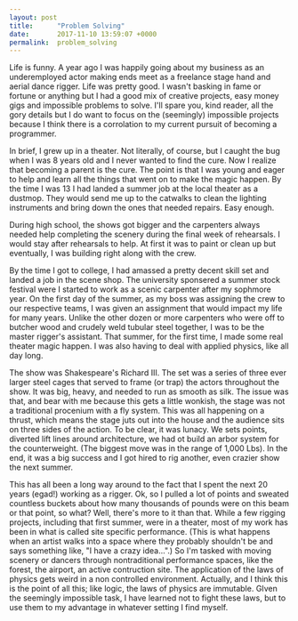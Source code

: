 ```yaml
---
layout: post
title:      "Problem Solving"
date:       2017-11-10 13:59:07 +0000
permalink:  problem_solving
---
```



Life is funny.  A year ago I was happily going about my business as an underemployed actor making ends meet as a freelance stage hand and aerial dance rigger.  Life was pretty good.  I wasn't basking in fame or fortune or anything but I had  a good mix of creative projects, easy money gigs and impossible problems to solve.  I'll spare you, kind reader, all the gory details but I do want to focus on the (seemingly) impossible projects because I think there is a corrolation to my current pursuit of becoming a programmer.

In brief, I grew up in a theater.  Not literally, of course, but I caught the bug when I was 8 years old and I never wanted to find the cure.  Now I realize that becoming a parent is the cure.  The point is that I was young and eager to help and learn all the things that went on to make the magic happen.  By the time I was 13 I had landed a summer job at the local theater as a dustmop.  They would send me up to the catwalks to clean the lighting instruments and bring down the ones that needed repairs.  Easy enough.  

During high school, the shows got bigger and the carpenters always needed help completing the scenery during the final week of rehearsals.  I would stay after rehearsals to help.  At first it was to paint or clean up but eventually, I was building right along with the crew.

By the time I got to college, I had amassed a pretty decent skill set and landed a job in the scene shop.  The university sponsered a summer stock festival were I started to work as a scenic carpenter after my sophmore year.  On the first day of the summer, as my boss was assigning the crew to our respective teams, I was given an assignment that would impact my life for many years.  Unlike the other dozen or more carpenters who were off to butcher wood and crudely weld tubular steel together, I was to be the master rigger's assistant.  That summer, for the first time, I made some real theater magic happen.  I was also having to deal with applied physics, like all day long.

The show was Shakespeare's Richard III.  The set was a series of three ever larger steel cages that served to frame (or trap) the actors throughout the show.  It was big, heavy, and needed to run as smooth as silk.  The issue was that, and bear with me because this gets a little wonkish, the stage was not a traditional procenium with a fly system.  This was all happening on a thrust, which means the stage juts out into the house and the audience sits on three sides of the action.
To be clear, it was lunacy.  We sets points, diverted lift lines around architecture, we had ot build an arbor system for the counterweight. (The biggest move was in the range of 1,000 Lbs).  In the end, it was a big success and I got hired to rig another, even crazier show the next summer.

This has all been a long way around to the fact that I spent the next 20 years (egad!) working as a rigger.  Ok, so I pulled a lot of points and sweated countless buckets about how many thousands of pounds were on this beam or that point, so what?  Well, there's more to it than that.  While a few rigging projects, including that first summer, were in a theater, most of my work has been in what is called site specific performance.  (This is what happens when an artist walks into a space where they probably shouldn't be and says something like, "I have a crazy idea...".)  So I'm tasked with moving scenery or dancers through nontraditional performance spaces, like the forest, the airport, an active contruction site.  The application of the laws of physics gets weird in a non controlled environment.  Actually, and I think this is the point of all this; like logic, the laws of physics are immutable.  GIven the seemingly impossible task, I have learned not to fight these laws, but to use them to my advantage in whatever setting I find myself.  
